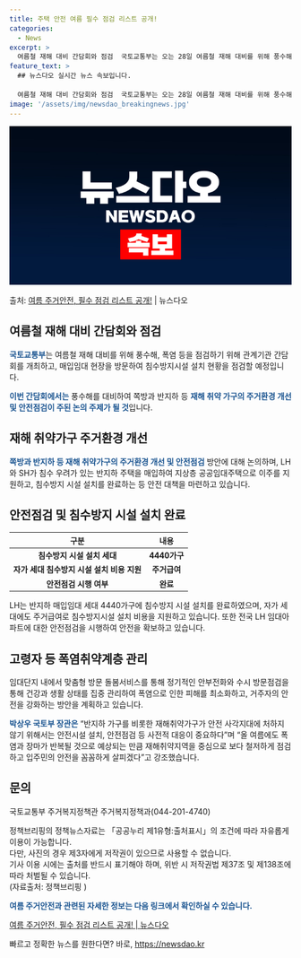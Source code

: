 ```yaml
---
title: 주택 안전 여름 필수 점검 리스트 공개!
categories:
  - News
excerpt: >
  여름철 재해 대비 간담회와 점검  국토교통부는 오는 28일 여름철 재해 대비를 위해 풍수해, 폭염 등을 점검…
feature_text: >
  ## 뉴스다오 실시간 뉴스 속보입니다.

  여름철 재해 대비 간담회와 점검  국토교통부는 오는 28일 여름철 재해 대비를 위해 풍수해, 폭염 등을 점검…
image: '/assets/img/newsdao_breakingnews.jpg'
---
```


![뉴스다오 속보](/assets/img/newsdao_breakingnews.jpg)

<p>출처: <a href="https://newsdao.kr/4481" rel="dofollow">여름 주거안전, 필수 점검 리스트 공개!</a> | 뉴스다오</p>

<h2 data-ke-size="size26">여름철 재해 대비 간담회와 점검</h2>
<p data-ke-size="size16"><b><span style="color: #1a5490;">국토교통부</span></b>는 여름철 재해 대비를 위해 풍수해, 폭염 등을 점검하기 위해 관계기관 간담회를 개최하고, 매입임대 현장을 방문하여 침수방지시설 설치 현황을 점검할 예정입니다.</p>
<p data-ke-size="size16"><b><span style="color: #1a5490;">이번 간담회에서는</span></b> 풍수해를 대비하여 쪽방과 반지하 등 <b><span style="color: #1a5490;">재해 취약 가구의 주거환경 개선 및 안전점검이 주된 논의 주제가 될 것</span></b>입니다.</p>

<h2 data-ke-size="size26">재해 취약가구 주거환경 개선</h2>
<p data-ke-size="size16"><b><span style="color: #1a5490;">쪽방과 반지하 등 재해 취약가구의 주거환경 개선 및 안전점검</span></b> 방안에 대해 논의하며, LH와 SH가 침수 우려가 있는 반지하 주택을 매입하여 지상층 공공임대주택으로 이주를 지원하고, 침수방지 시설 설치를 완료하는 등 안전 대책을 마련하고 있습니다.</p>

<h2 data-ke-size="size26">안전점검 및 침수방지 시설 설치 완료</h2>
<table>
	<thead>
		<tr>
			<th>구분</th>
			<th>내용</th>
		</tr>
	</thead>
	<tbody>
		<tr>
			<td style="text-align: center; height: 17px;"><b>침수방지 시설 설치 세대</b></td>
			<td style="text-align: center; height: 17px;"><b>4440가구</b></td>
		</tr>
		<tr>
			<td style="text-align: center; height: 17px;"><b>자가 세대 침수방지 시설 설치 비용 지원</b></td>
			<td style="text-align: center; height: 17px;"><b>주거급여</b></td>
		</tr>
		<tr>
			<td style="text-align: center; height: 17px;"><b>안전점검 시행 여부</b></td>
			<td style="text-align: center; height: 17px;"><b>완료</b></td>
		</tr>
	</tbody>
</table>
<p data-ke-size="size16">LH는 반지하 매입임대 세대 4440가구에 침수방지 시설 설치를 완료하였으며, 자가 세대에도 주거급여로 침수방지시설 설치 비용을 지원하고 있습니다. 또한 전국 LH 임대아파트에 대한 안전점검을 시행하여 안전을 확보하고 있습니다.</p>

<h2 data-ke-size="size26">고령자 등 폭염취약계층 관리</h2>
<p data-ke-size="size16">임대단지 내에서 맞춤형 방문 돌봄서비스를 통해 정기적인 안부전화와 수시 방문점검을 통해 건강과 생활 상태를 집중 관리하여 폭염으로 인한 피해를 최소화하고, 거주자의 안전을 강화하는 방안을 계획하고 있습니다.</p>
<p data-ke-size="size16"><b><span style="color: #1a5490;">박상우 국토부 장관은</span></b> “반지하 가구를 비롯한 재해취약가구가 안전 사각지대에 처하지 않기 위해서는 안전시설 설치, 안전점검 등 사전적 대응이 중요하다”며 “올 여름에도 폭염과 장마가 반복될 것으로 예상되는 만큼 재해취약지역을 중심으로 보다 철저하게 점검하고 입주민의 안전을 꼼꼼하게 살피겠다”고 강조했습니다.</p>

<h2 data-ke-size="size26">문의</h2>
<p data-ke-size="size16">국토교통부 주거복지정책관 주거복지정책과(044-201-4740)</p>
<p data-ke-size="size16">정책브리핑의 정책뉴스자료는 「공공누리 제1유형:출처표시」의 조건에 따라 자유롭게 이용이 가능합니다.<br />다만, 사진의 경우 제3자에게 저작권이 있으므로 사용할 수 없습니다.<br />기사 이용 시에는 출처를 반드시 표기해야 하며, 위반 시 저작권법 제37조 및 제138조에 따라 처벌될 수 있습니다. <br />(자료출처: 정책브리핑 )</p>

<p data-ke-size="size16"><b><span style="color: #1a5490;">여름 주거안전과 관련된 자세한 정보는 다음 링크에서 확인하실 수 있습니다.</span></b></p>
<p data-ke-size="size16"><a href="https://newsdao.kr/4481">여름 주거안전, 필수 점검 리스트 공개! | 뉴스다오</a></p> 

빠르고 정확한 뉴스를 원한다면? 바로, <a href="https://newsdao.kr" rel="dofollow">https://newsdao.kr</a>


    
